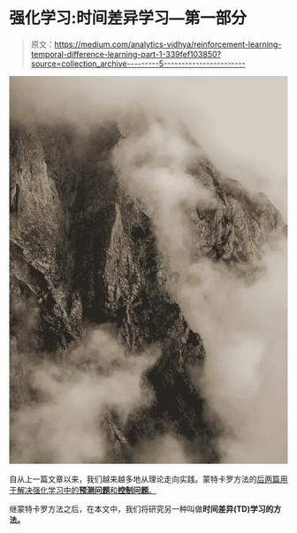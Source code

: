 # 强化学习:时间差异学习—第一部分

> 原文：<https://medium.com/analytics-vidhya/reinforcement-learning-temporal-difference-learning-part-1-339fef103850?source=collection_archive---------5----------------------->

![](img/ce7c328f6f3a222c6dd88e528f65fc07.png)

自从上一篇文章以来，我们越来越多地从理论走向实践。蒙特卡罗方法的[后两篇用于解决强化学习中的**预测问题**和**控制问题**。](/analytics-vidhya/monte-carlo-methods-in-reinforcement-learning-part-2-off-policy-methods-b9766d3e60d7?source=friends_link&sk=80f053a8ab7f6d7a0fa47760c95f52c5)

继蒙特卡罗方法之后，在本文中，我们将研究另一种叫做**时间差异(TD)学习的方法。**